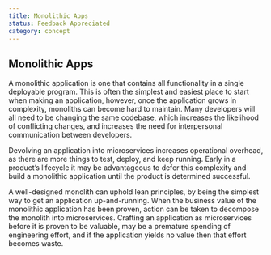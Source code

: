 ```yaml
---
title: Monolithic Apps
status: Feedback Appreciated
category: concept
---
```

## Monolithic Apps

A monolithic application is one that contains all functionality in a single deployable program. This is often the simplest and easiest place to start when making an application, however, once the application grows in complexity, monoliths can become hard to maintain. Many developers will all need to be changing the same codebase, which increases the likelihood of conflicting changes, and increases the need for interpersonal communication between developers.

Devolving an application into microservices increases operational overhead, as there are more things to test, deploy, and keep running. Early in a product’s lifecycle it may be advantageous to defer this complexity and build a monolithic application until the product is determined successful.

A well-designed monolith can uphold lean principles, by being the simplest way to get an application up-and-running. When the business value of the monolithic application has been proven, action can be taken to decompose the monolith into microservices. Crafting an application as microservices before it is proven to be valuable, may be a premature spending of engineering effort, and if the application yields no value then that effort becomes waste.

